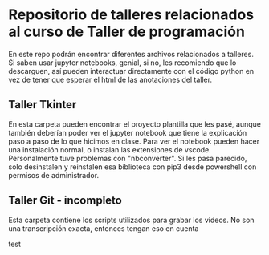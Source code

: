 # Repositorio de talleres relacionados al curso de Taller de programación

En este repo podrán encontrar diferentes archivos relacionados a talleres. Si saben usar jupyter notebooks, genial, si no, les recomiendo que lo descarguen, así pueden interactuar directamente con el código python en vez de  tener que esperar el html de las anotaciones del taller.

## Taller Tkinter

En esta carpeta pueden encontrar el proyecto plantilla que les pasé, aunque también deberían poder ver el jupyter notebook que tiene la explicación paso a paso de lo que hicimos en clase. Para ver el notebook pueden hacer una instalación normal, o instalan las extensiones de vscode. Personalmente tuve problemas con "nbconverter". Si les pasa parecido, solo desinstalen y reinstalen esa biblioteca con pip3 desde powershell con permisos de administrador.


## Taller Git - incompleto

Esta carpeta contiene los scripts utilizados para grabar los videos. No son una transcripción exacta, entonces tengan eso en cuenta

test
